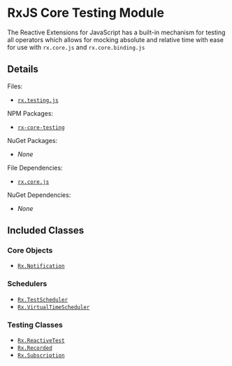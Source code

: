 # RxJS Core Testing Module #

The Reactive Extensions for JavaScript has a built-in mechanism for testing all operators which allows for mocking absolute and relative time with ease for use with `rx.core.js` and `rx.core.binding.js`

## Details ##

Files:
- [`rx.testing.js`](https://github.com/Reactive-Extensions/RxJS/blob/master/dist/rx.core.testing.js)

NPM Packages:
- [`rx-core-testing`](https://www.npmjs.com/package/rx-core-testing)

NuGet Packages:
- _None_

File Dependencies:
- [`rx.core.js`](https://github.com/Reactive-Extensions/RxJS/blob/master/dist/rx.core.js)

NuGet Dependencies:
- _None_

## Included Classes ##

### Core Objects

- [`Rx.Notification`](https://github.com/Reactive-Extensions/RxJS/blob/master/doc/api/core/notification.md)

### Schedulers

- [`Rx.TestScheduler`](https://github.com/Reactive-Extensions/RxJS/blob/master/doc/api/testing/testscheduler.md)
- [`Rx.VirtualTimeScheduler`](https://github.com/Reactive-Extensions/RxJS/blob/master/doc/api/schedulers/virtualtimescheduler.md)

### Testing Classes

- [`Rx.ReactiveTest`](https://github.com/Reactive-Extensions/RxJS/blob/master/doc/api/testing/reactivetest.md)
- [`Rx.Recorded`](https://github.com/Reactive-Extensions/RxJS/blob/master/doc/api/testing/recorded.md)
- [`Rx.Subscription`](https://github.com/Reactive-Extensions/RxJS/blob/master/doc/api/testing/subscription.md)
